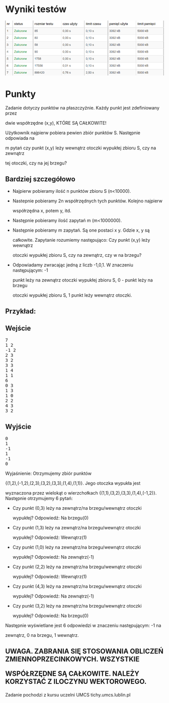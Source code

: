 # Wyniki testów

![alt text](https://raw.githubusercontent.com/sebastianrziolkowski/Punkty/master/Punkty.bmp)

# Punkty

<p>
Zadanie dotyczy punktów na płaszczyźnie. Każdy punkt jest zdefiniowany
przez

dwie współrzędne (x,y), KTÓRE SĄ CAŁKOWITE! </p> <p> Użytkownik
najpierw pobiera pewien zbiór punktów S. Następnie odpowiada na

m pytań czy punkt (x,y) leży wewnątrz otoczki wypukłej zbioru S, czy na
zewnątrz

tej otoczki, czy na jej brzegu? </p> <h2>Bardziej szczegółowo</h2>
<ul> <li>Najpierw pobieramy ilość n punktów zbioru S (n<10000).</p>
<li>Nastepnie pobieramy 2n współrzędnych tych punktów. Kolejno
najpierw

współrzędna x, potem y, itd. </p> <li>Następnie pobieramy ilość
zapytań m (m<1000000).</p> <li>Następnie pobieramy m zapytań. Są one
postaci x y. Gdzie x, y są

całkowite. Zapytanie rozumiemy następująco: Czy punkt (x,y) leży
wewnątrz

otoczki wypukłej zbioru S, czy na zewnątrz, czy w na brzegu?</p>
<li>Odpowiadamy zwracając jedną z liczb -1,0,1. W znaczeniu
następującym: -1

punkt leży na zewnątrz otoczki wypukłej zbioru S, 0 - punkt leży na
brzegu

otoczki wypukłej zbioru S, 1 punkt leży wewnątrz otoczki.</p> </ul>
<h2>Przykład:</h2> 
<h2>Wejście</h2>
 <pre>
7
1 2
-1 2
2 3
3 2
3 3
1 4
1 1
6
0 3
1 3
1 0
2 2
4 3
3 2
</pre> <h2>Wyjście</h2> 
<pre>
0
1
-1
1
-1
0
</pre> <p>Wyjaśnienie: Otrzymujemy zbiór punktów

{(1,2),(-1,2),(2,3),(3,2),(3,3),(1,4),(1,1)}. Jego otoczka wypukła
jest

wyznaczona przez wielokąt o wierzchołkach
{(1,1),(3,2),(3,3),(1,4),(-1,2)}. Następnie otrzymujemy 6 pytań:</p>
<ul>
    <li> Czy punkt (0,3) leży na zewnątrz/na brzegu/wewnątrz otoczki

wypukłej? Odpowiedź: Na brzegu(0)
    <li> Czy punkt (1,3) leży na zewnątrz/na brzegu/wewnątrz otoczki

wypukłej? Odpowiedź: Wewnątrz(1)
    <li> Czy punkt (1,0) leży na zewnątrz/na brzegu/wewnątrz otoczki

wypukłej? Odpowiedź: Na zewnątrz(-1)
    <li> Czy punkt (2,2) leży na zewnątrz/na brzegu/wewnątrz otoczki

wypukłej? Odpowiedź: Wewnątrz(1)
    <li> Czy punkt (4,3) leży na zewnątrz/na brzegu/wewnątrz otoczki

wypukłej? Odpowiedź: Na zewnątrz(-1)
    <li> Czy punkt (3,2) leży na zewnątrz/na brzegu/wewnątrz otoczki

wypukłej? Odpowiedź: Na brzegu(0) </ul> <p> Następnie wyświetlane
jest 6 odpowiedzi w znaczeniu następującym: -1 na

zewnątrz, 0 na brzegu, 1 wewnątrz.</p>

<h2>UWAGA. ZABRANIA SIĘ STOSOWANIA OBLICZEŃ ZMIENNOPRZECINKOWYCH.
WSZYSTKIE

WSPÓŁRZĘDNE SĄ CAŁKOWITE. NALEŻY KORZYSTAĆ Z ILOCZYNU
WEKTOROWEGO.</h2>


Zadanie pochodzi z kursu uczelni UMCS
tichy.umcs.lublin.pl
